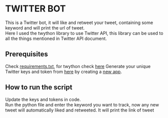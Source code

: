 # TWITTER BOT

This is a Twitter bot, it will like and retweet your tweet, containing some keyword and will print the url of tweet.
<br>
Here I used the twython library to use Twitter API, this library can be used to all the things mentioned in Twitter API document. 

## Prerequisites

Check [requirements.txt](requirements.txt), for twython check [here](https://twython.readthedocs.io/en/latest/usage/install.html)
Generate your unique Twitter keys and token from [here](https://developer.twitter.com/en) by creating a [new app](https://developer.twitter.com/en/apps).

## How to run the script
Update the keys and tokens in code.  
Run the python file and enter the keyword you want to track, now any new tweet will automatically liked and retweeted.
It will print the link of tweet<br>
